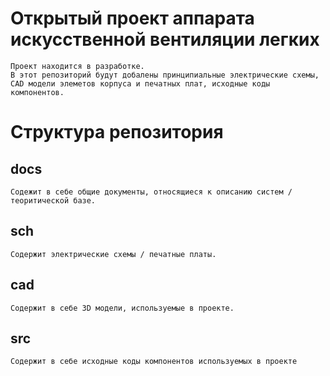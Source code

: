 # Открытый проект аппарата искусственной вентиляции легких
```
Проект находится в разработке.
В этот репозиторий будут добалены принципиальные электрические схемы,
CAD модели элеметов корпуса и печатных плат, исходные коды компонентов.
```
# Структура репозитория
## docs
```
Содежит в себе общие документы, относящиеся к описанию систем / теоритической базе.
```
## sch
```
Содержит электрические схемы / печатные платы.
```
## cad
``` 
Содержит в себе 3D модели, используемые в проекте.
```
## src
```
Содержит в себе исходные коды компонентов используемых в проекте
```






